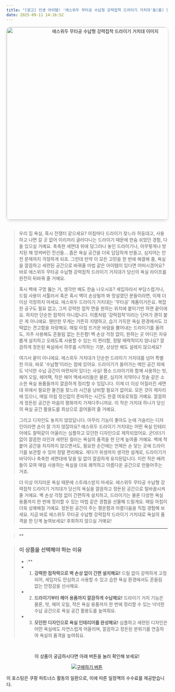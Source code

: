 ```yaml
---
title: "[광고] 인생 아이템! '에스위두 무타공 수납형 강력접착 드라이기 거치대'을(를) 만나보세요."
date: 2025-09-11 14:16:52
---
```


<div align="center">
    <a href="https://link.coupang.com/re/AFFSDP?lptag=AF8916626&pageKey=6894633599&itemId=19436430742&vendorItemId=85947527215&traceid=V0-153-c6faea89b09f044e&requestid=20250911231630360142545868&token=31850C%7CGM" target="_blank">
        <img src="https://ads-partners.coupang.com/image1/uDUMVCtPjssj5HmCuPiMjKe0CQmG16jS4y0WJlE99onNqNNjISQVI9iWOvYC-2d6wasLxKHulGaHA3zHgJg-fnL3z5IRneuIxo2ZpK2_BFSmki9LeUP_ecueKRsZvivmqjZVG2XlrkwF3xOaLzDJgOPHiu7CZEfwv1jDncweB08AdCjC61PtipxQaLwwbSubM0AgL_7cJExnp6qwaavLL7VvIMGBVVZAmzIx9g7Rz2onrfnBuyHGf1DULmRFKipivCRJ7u82Y-ONSrwPclapqTVF9lmpa3z0f--_EKL5x8Sr0Tlf8WU=" alt="에스위두 무타공 수납형 강력접착 드라이기 거치대 이미지" width="600" style="max-width: 100%; height: auto; border-radius: 12px; border: 1px solid #e0e0e0; box-shadow: 0 4px 8px rgba(0,0,0,0.1);">
    </a>
</div>
<br>

> 우리 집 욕실, 혹시 전쟁터 같으세요? 아침마다 드라이기 찾느라 허둥대고, 사용하고 나면 갈 곳 없어 이리저리 굴러다니는 드라이기 때문에 한숨 쉬었던 경험, 다들 있으실 거예요. 축축한 세면대 위에 덩그러니 놓인 드라이기나, 아무렇게나 방치된 채 엉켜버린 전선들... 좁은 욕실 공간을 더욱 답답하게 만들고, 심지어는 안전 문제까지 걱정하게 되죠. 그런데 만약 이 모든 고민을 한 번에 해결해 줄, 욕실을 깔끔하고 세련된 공간으로 바꿔줄 마법 같은 아이템이 있다면 어떠시겠어요? 바로 에스위두 무타공 수납형 강력접착 드라이기 거치대가 당신의 욕실 라이프를 완전히 뒤바꿔 줄 거예요.

> 혹시 벽에 구멍 뚫는 거, 생각만 해도 한숨 나오시죠? 세입자라서 부담스럽거나, 드릴 사용이 서툴러서 혹은 혹시 벽이 손상될까 봐 망설였던 분들이라면, 이제 더 이상 걱정하지 마세요. 에스위두 드라이기 거치대는 '무타공' 제품이거든요. 복잡한 공구도 필요 없고, 그저 강력한 접착 면을 원하는 위치에 붙이기만 하면 끝이에요. 하지만 단순한 접착이 아니랍니다. 이름처럼 '강력접착'이라는 단어가 괜히 붙은 게 아니에요. 웬만한 무게는 거뜬히 지탱하고, 습기 가득한 욕실 환경에서도 끄떡없는 견고함을 자랑해요. 매일 아침 뜨거운 바람을 뿜어내는 드라이기를 올려도, 자주 사용해도 흔들림 없는 든든함! 벽 손상 걱정 없이, 원하는 곳 어디든 자유롭게 설치하고 오래도록 사용할 수 있는 이 편리함, 정말 매력적이지 않나요? 깔끔하게 정돈된 욕실에서 하루를 시작하는 기분, 상상만 해도 설레지 않으세요?

> 여기서 끝이 아니에요. 에스위두 거치대가 단순한 드라이기 거치대를 넘어 특별한 이유, 바로 '수납형'이라는 점에 있어요. 드라이기가 들어가는 메인 공간 외에도 넉넉한 수납 공간이 마련되어 있다는 사실! 평소 드라이기와 함께 사용하는 빗, 헤어 오일, 헤어팩, 작은 헤어 액세서리들은 물론, 심지어 치약이나 칫솔 같은 소소한 욕실 용품들까지 깔끔하게 정리할 수 있답니다. 이제 더 이상 어질러진 세면대 위에서 필요한 물건을 찾느라 시간을 낭비할 필요가 없어요. 모든 것이 제자리에 있으니, 매일 아침 정신없이 준비하는 시간도 한결 여유로워질 거예요. 깔끔하게 정돈된 공간은 마음의 평화까지 가져다주니까요. 이 작은 거치대 하나가 당신의 욕실 공간 활용도를 최상으로 끌어올려 줄 거예요.

> 그리고 디자인도 놓치지 않았답니다. 아무리 기능이 좋아도 눈에 거슬리는 디자인이라면 손이 잘 가지 않잖아요? 에스위두 드라이기 거치대는 어떤 욕실 인테리어에도 찰떡같이 어울리는 심플하고 모던한 디자인으로 제작되었어요. 군더더기 없이 깔끔한 라인과 세련된 컬러는 욕실의 품격을 한 단계 높여줄 거예요. 벽에 착붙어 공간을 차지하지 않으면서도, 필요한 순간에는 언제든 손 닿는 곳에 드라이기를 보관할 수 있어 정말 편리해요. 게다가 위생까지 생각한 설계로, 드라이기가 바닥이나 축축한 세면대에 닿을 일 없이 깔끔하게 유지된답니다. 이런 작은 배려들이 모여 매일 사용하는 욕실을 더욱 쾌적하고 아름다운 공간으로 만들어주는 거죠.

> 더 이상 어지러운 욕실 때문에 스트레스받지 마세요. 에스위두 무타공 수납형 강력접착 드라이기 거치대가 당신의 욕실을 깔끔하고 정돈된 공간으로 탈바꿈시켜 줄 거예요. 벽 손상 걱정 없이 간편하게 설치하고, 드라이기는 물론 다양한 욕실 용품까지 한 번에 정리할 수 있는 마법 같은 경험을 선물해 드릴게요. 매일 아침이 더욱 상쾌해질 거예요. 정돈된 공간이 주는 평온함과 아름다움을 직접 경험해 보세요. 지금 바로 에스위두 무타공 수납형 강력접착 드라이기 거치대로 욕실의 품격을 한 단계 높여보세요! 후회하지 않으실 거예요!

> ---

> **


> ### 이 상품을 선택해야 하는 이유
> - :**
> - 1.  **강력한 접착력으로 벽 손상 없이 간편 설치해요!** 드릴 없이 강력하게 고정되어, 세입자도 안심하고 사용할 수 있고 습한 욕실 환경에서도 흔들림 없는 안정감을 선사해요.
> - 2.  **드라이기부터 헤어 용품까지 깔끔하게 수납해요!** 드라이기 거치 기능은 물론, 빗, 헤어 오일, 작은 욕실 용품까지 한 번에 정리할 수 있는 넉넉한 수납 공간으로 욕실 공간 활용도를 높여줘요.
> - 3.  **모던한 디자인으로 욕실 인테리어를 완성해요!** 심플하고 세련된 디자인은 어떤 욕실에도 자연스럽게 어울리며, 깔끔하고 정돈된 분위기를 연출하여 욕실의 품격을 높여줘요.


<br>

<div align="center">
  <p>이 상품이 궁금하시다면 아래 버튼을 눌러 확인해 보세요!</p>
  <a href="https://link.coupang.com/re/AFFSDP?lptag=AF8916626&pageKey=6894633599&itemId=19436430742&vendorItemId=85947527215&traceid=V0-153-c6faea89b09f044e&requestid=20250911231630360142545868&token=31850C%7CGM" target="_blank">
    <img src="https://img.shields.io/badge/지금 바로 구매하기-FF5722?style=for-the-badge&logo=coupa&logoColor=white" alt="구매하기 버튼">
  </a>
</div>

이 포스팅은 쿠팡 파트너스 활동의 일환으로, 이에 따른 일정액의 수수료를 제공받습니다.
